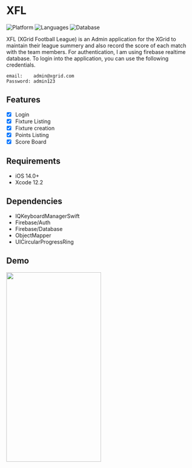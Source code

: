 # XFL

![Platform](https://img.shields.io/badge/Platform-iOS-orange.svg)
![Languages](https://img.shields.io/badge/Language-Swift-orange.svg)
![Database](https://img.shields.io/badge/Language-Firebase-orange.svg) 

XFL (XGrid Football League) is an Admin application for the XGrid to maintain their league summery and also record the score of each match with the team members. For authentication, I am using firebase realtime database. To login into the application, you can use the following credentials.


    email:    admin@xgrid.com
    Password: admin123
    
## Features

- [x] Login
- [x] Fixture Listing
- [x] Fixture creation
- [x] Points Listing
- [x] Score Board

## Requirements
- iOS 14.0+
- Xcode 12.2

## Dependencies
- IQKeyboardManagerSwift
- Firebase/Auth
- Firebase/Database
- ObjectMapper
- UICircularProgressRing

## Demo
<img src="https://media.giphy.com/media/kKTKCoK8ttbPAN5gh6/giphy.gif" width="250" height="500" />

[swift-image]:https://img.shields.io/badge/swift-5.0-orange.svg
[swift-url]: https://swift.org/

